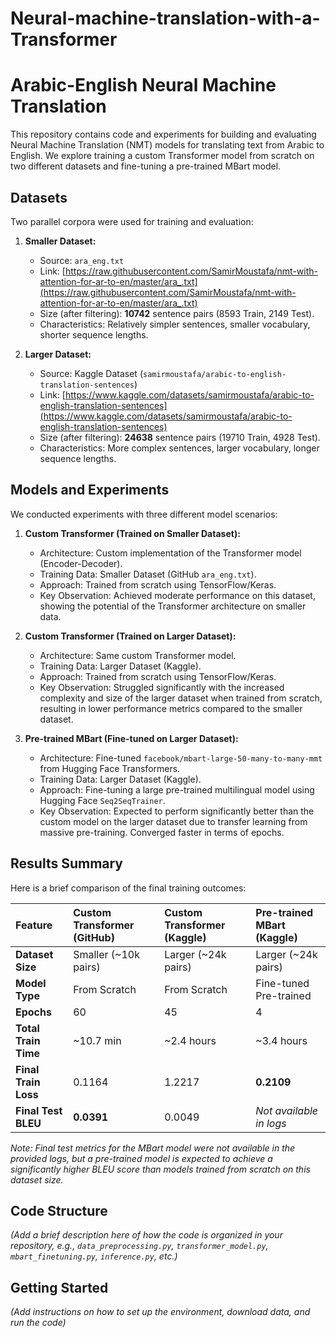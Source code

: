# Neural-machine-translation-with-a-Transformer
# Arabic-English Neural Machine Translation

This repository contains code and experiments for building and evaluating Neural Machine Translation (NMT) models for translating text from Arabic to English. We explore training a custom Transformer model from scratch on two different datasets and fine-tuning a pre-trained MBart model.

## Datasets

Two parallel corpora were used for training and evaluation:

1.  **Smaller Dataset:**
    * Source: `ara_eng.txt`
    * Link: [https://raw.githubusercontent.com/SamirMoustafa/nmt-with-attention-for-ar-to-en/master/ara_.txt](https://raw.githubusercontent.com/SamirMoustafa/nmt-with-attention-for-ar-to-en/master/ara_.txt)
    * Size (after filtering): **10742** sentence pairs (8593 Train, 2149 Test).
    * Characteristics: Relatively simpler sentences, smaller vocabulary, shorter sequence lengths.

2.  **Larger Dataset:**
    * Source: Kaggle Dataset (`samirmoustafa/arabic-to-english-translation-sentences`)
    * Link: [https://www.kaggle.com/datasets/samirmoustafa/arabic-to-english-translation-sentences](https://www.kaggle.com/datasets/samirmoustafa/arabic-to-english-translation-sentences)
    * Size (after filtering): **24638** sentence pairs (19710 Train, 4928 Test).
    * Characteristics: More complex sentences, larger vocabulary, longer sequence lengths.

## Models and Experiments

We conducted experiments with three different model scenarios:

1.  **Custom Transformer (Trained on Smaller Dataset):**
    * Architecture: Custom implementation of the Transformer model (Encoder-Decoder).
    * Training Data: Smaller Dataset (GitHub `ara_eng.txt`).
    * Approach: Trained from scratch using TensorFlow/Keras.
    * Key Observation: Achieved moderate performance on this dataset, showing the potential of the Transformer architecture on smaller data.

2.  **Custom Transformer (Trained on Larger Dataset):**
    * Architecture: Same custom Transformer model.
    * Training Data: Larger Dataset (Kaggle).
    * Approach: Trained from scratch using TensorFlow/Keras.
    * Key Observation: Struggled significantly with the increased complexity and size of the larger dataset when trained from scratch, resulting in lower performance metrics compared to the smaller dataset.

3.  **Pre-trained MBart (Fine-tuned on Larger Dataset):**
    * Architecture: Fine-tuned `facebook/mbart-large-50-many-to-many-mmt` from Hugging Face Transformers.
    * Training Data: Larger Dataset (Kaggle).
    * Approach: Fine-tuning a large pre-trained multilingual model using Hugging Face `Seq2SeqTrainer`.
    * Key Observation: Expected to perform significantly better than the custom model on the larger dataset due to transfer learning from massive pre-training. Converged faster in terms of epochs.

## Results Summary

Here is a brief comparison of the final training outcomes:

| Feature             | Custom Transformer (GitHub) | Custom Transformer (Kaggle) | Pre-trained MBart (Kaggle) |
| :------------------ | :-------------------------- | :-------------------------- | :------------------------- |
| **Dataset Size** | Smaller (~10k pairs)        | Larger (~24k pairs)         | Larger (~24k pairs)        |
| **Model Type** | From Scratch                | From Scratch                | Fine-tuned Pre-trained     |
| **Epochs** | 60                          | 45                          | 4                          |
| **Total Train Time**| ~10.7 min                   | ~2.4 hours                  | ~3.4 hours                 |
| **Final Train Loss**| 0.1164                      | 1.2217                      | **0.2109** |
| **Final Test BLEU** | **0.0391** | 0.0049                      | *Not available in logs* |

*Note: Final test metrics for the MBart model were not available in the provided logs, but a pre-trained model is expected to achieve a significantly higher BLEU score than models trained from scratch on this dataset size.*

## Code Structure

*(Add a brief description here of how the code is organized in your repository, e.g., `data_preprocessing.py`, `transformer_model.py`, `mbart_finetuning.py`, `inference.py`, etc.)*

## Getting Started

*(Add instructions on how to set up the environment, download data, and run the code)*
